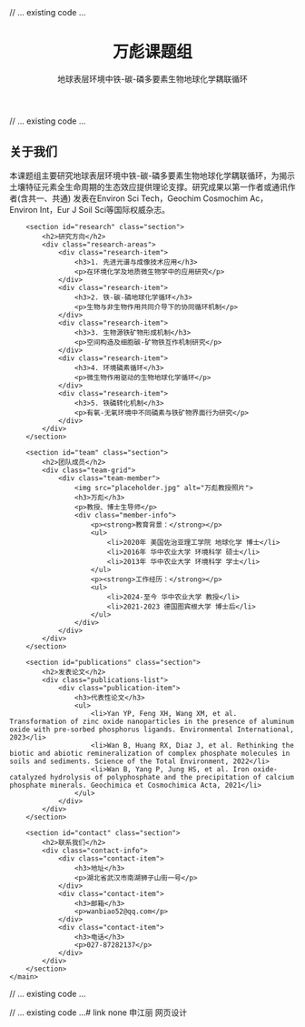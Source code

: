 <!DOCTYPE html>
<html lang="zh">
// ... existing code ...
    <header class="header">
        <h1>万彪课题组</h1>
        <p>地球表层环境中铁-碳-磷多要素生物地球化学耦联循环</p>
    </header>
// ... existing code ...
    <main class="main">
        <section id="about" class="section">
            <h2>关于我们</h2>
            <p>本课题组主要研究地球表层环境中铁-碳-磷多要素生物地球化学耦联循环，为揭示土壤特征元素全生命周期的生态效应提供理论支撑。研究成果以第一作者或通讯作者(含共一、共通) 发表在Environ Sci Tech，Geochim Cosmochim Ac，Environ Int，Eur J Soil Sci等国际权威杂志。</p>
        </section>

        <section id="research" class="section">
            <h2>研究方向</h2>
            <div class="research-areas">
                <div class="research-item">
                    <h3>1. 先进光谱与成像技术应用</h3>
                    <p>在环境化学及地质微生物学中的应用研究</p>
                </div>
                <div class="research-item">
                    <h3>2. 铁-碳-磷地球化学循环</h3>
                    <p>生物与非生物作用共同介导下的协同循环机制</p>
                </div>
                <div class="research-item">
                    <h3>3. 生物源铁矿物形成机制</h3>
                    <p>空间构造及细胞碳-矿物铁互作机制研究</p>
                </div>
                <div class="research-item">
                    <h3>4. 环境磷素循环</h3>
                    <p>微生物作用驱动的生物地球化学循环</p>
                </div>
                <div class="research-item">
                    <h3>5. 铁磷转化机制</h3>
                    <p>有氧-无氧环境中不同磷素与铁矿物界面行为研究</p>
                </div>
            </div>
        </section>

        <section id="team" class="section">
            <h2>团队成员</h2>
            <div class="team-grid">
                <div class="team-member">
                    <img src="placeholder.jpg" alt="万彪教授照片">
                    <h3>万彪</h3>
                    <p>教授、博士生导师</p>
                    <div class="member-info">
                        <p><strong>教育背景：</strong></p>
                        <ul>
                            <li>2020年 美国佐治亚理工学院 地球化学 博士</li>
                            <li>2016年 华中农业大学 环境科学 硕士</li>
                            <li>2013年 华中农业大学 环境科学 学士</li>
                        </ul>
                        <p><strong>工作经历：</strong></p>
                        <ul>
                            <li>2024-至今 华中农业大学 教授</li>
                            <li>2021-2023 德国图宾根大学 博士后</li>
                        </ul>
                    </div>
                </div>
            </div>
        </section>

        <section id="publications" class="section">
            <h2>发表论文</h2>
            <div class="publications-list">
                <div class="publication-item">
                    <h3>代表性论文</h3>
                    <ul>
                        <li>Yan YP, Feng XH, Wang XM, et al. Transformation of zinc oxide nanoparticles in the presence of aluminum oxide with pre-sorbed phosphorus ligands. Environmental International, 2023</li>
                        <li>Wan B, Huang RX, Diaz J, et al. Rethinking the biotic and abiotic remineralization of complex phosphate molecules in soils and sediments. Science of the Total Environment, 2022</li>
                        <li>Wan B, Yang P, Jung HS, et al. Iron oxide-catalyzed hydrolysis of polyphosphate and the precipitation of calcium phosphate minerals. Geochimica et Cosmochimica Acta, 2021</li>
                    </ul>
                </div>
            </div>
        </section>

        <section id="contact" class="section">
            <h2>联系我们</h2>
            <div class="contact-info">
                <div class="contact-item">
                    <h3>地址</h3>
                    <p>湖北省武汉市南湖狮子山街一号</p>
                </div>
                <div class="contact-item">
                    <h3>邮箱</h3>
                    <p>wanbiao52@qq.com</p>
                </div>
                <div class="contact-item">
                    <h3>电话</h3>
                    <p>027-87282137</p>
                </div>
            </div>
        </section>
    </main>
// ... existing code ...
<style>
// ... existing code ...
.research-areas {
    display: grid;
    grid-template-columns: repeat(auto-fit, minmax(300px, 1fr));
    gap: 1.5rem;
    margin-top: 1.5rem;
}

.research-item {
    background: #f8f9fa;
    padding: 1.5rem;
    border-radius: 8px;
    transition: all 0.3s ease;
    border-left: 4px solid #4a7856;
}

.research-item:hover {
    transform: translateY(-5px);
    box-shadow: 0 5px 15px rgba(0,0,0,0.1);
}

.research-item h3 {
    color: #2c5530;
    margin-bottom: 0.5rem;
}

.member-info {
    margin-top: 1rem;
    text-align: left;
    font-size: 0.9rem;
}

.member-info ul {
    list-style: none;
    padding-left: 1rem;
    margin: 0.5rem 0;
}

.member-info li {
    margin-bottom: 0.3rem;
    position: relative;
    padding-left: 1rem;
}

.member-info li::before {
    content: "•";
    color: #4a7856;
    position: absolute;
    left: 0;
}

.publications-list {
    background: #f8f9fa;
    padding: 1.5rem;
    border-radius: 8px;
}

.publication-item {
    margin-bottom: 1.5rem;
}

.publication-item ul {
    list-style: none;
    padding-left: 0;
}

.publication-item li {
    margin-bottom: 1rem;
    padding-left: 1.5rem;
    position: relative;
}

.publication-item li::before {
    content: "•";
    color: #4a7856;
    position: absolute;
    left: 0;
}
</style>
// ... existing code ...# link
none
申江丽 网页设计
